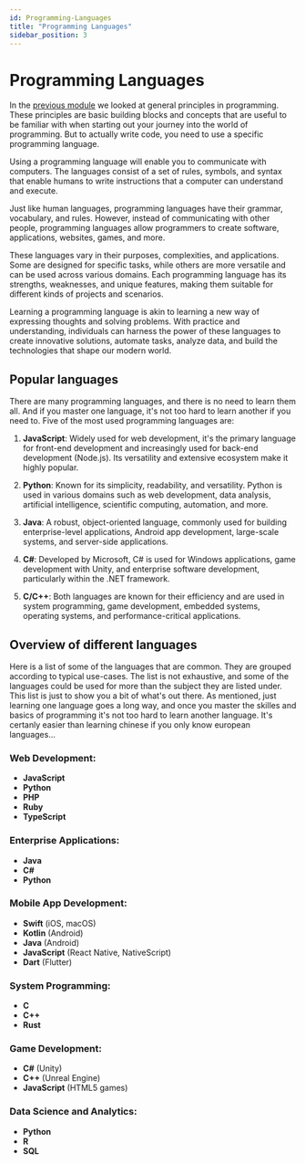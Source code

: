 ```yaml
---
id: Programming-Languages
title: "Programming Languages"
sidebar_position: 3
---
```


# Programming Languages

In the [previous module](../00_Core-Aspects) we looked at general principles in programming. These principles are basic building blocks and concepts that are useful to be familiar with when starting out your journey into the world of programming. But to actually write code, you need to use a specific programming language. 

Using a programming language will enable you to communicate with computers. The languages consist of a set of rules, symbols, and syntax that enable humans to write instructions that a computer can understand and execute.

Just like human languages, programming languages have their grammar, vocabulary, and rules. However, instead of communicating with other people, programming languages allow programmers to create software, applications, websites, games, and more.

These languages vary in their purposes, complexities, and applications. Some are designed for specific tasks, while others are more versatile and can be used across various domains. Each programming language has its strengths, weaknesses, and unique features, making them suitable for different kinds of projects and scenarios.

Learning a programming language is akin to learning a new way of expressing thoughts and solving problems. With practice and understanding, individuals can harness the power of these languages to create innovative solutions, automate tasks, analyze data, and build the technologies that shape our modern world.


## Popular languages
There are many programming languages, and there is no need to learn them all. And if you master one language, it's not too hard to learn another if you need to. Five of the most used programming languages are:

1. **JavaScript**: Widely used for web development, it's the primary language for front-end development and increasingly used for back-end development (Node.js). Its versatility and extensive ecosystem make it highly popular.

2. **Python**: Known for its simplicity, readability, and versatility. Python is used in various domains such as web development, data analysis, artificial intelligence, scientific computing, automation, and more.

3. **Java**: A robust, object-oriented language, commonly used for building enterprise-level applications, Android app development, large-scale systems, and server-side applications.

4. **C#**: Developed by Microsoft, C# is used for Windows applications, game development with Unity, and enterprise software development, particularly within the .NET framework.

5. **C/C++**: Both languages are known for their efficiency and are used in system programming, game development, embedded systems, operating systems, and performance-critical applications.


## Overview of different languages
Here is a list of some of the languages that are common. They are grouped according to typical use-cases. The list is not exhaustive, and some of the languages could be used for more than the subject they are listed under. This list is just to show you a bit of what's out there. As mentioned, just learning one language goes a long way, and once you master the skilles and basics of programming it's not too hard to learn another language. It's certanly easier than learning chinese if you only know european languages...

### Web Development:
- **JavaScript**
- **Python**
- **PHP**
- **Ruby**
- **TypeScript**

### Enterprise Applications:
- **Java**
- **C#**
- **Python**

### Mobile App Development:
- **Swift** (iOS, macOS)
- **Kotlin** (Android)
- **Java** (Android)
- **JavaScript** (React Native, NativeScript)
- **Dart** (Flutter)

### System Programming:
- **C**
- **C++**
- **Rust**

### Game Development:
- **C#** (Unity)
- **C++** (Unreal Engine)
- **JavaScript** (HTML5 games)

### Data Science and Analytics:
- **Python**
- **R**
- **SQL**
